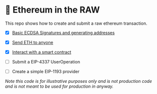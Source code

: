 # 🥩 Ethereum in the RAW 

This repo shows how to create and submit a raw ethereum transaction. 

- [x] [Basic ECDSA Signatures and generating addresses](scripts/01-ecdsa.ts)
- [x] [Send ETH to anyone](scripts/02-transaction.ts)
- [x] [Interact with a smart contract](scripts/03-contract.ts)
- [ ] Submit a EIP-4337 UserOperation
- [ ] Create a simple EIP-1193 provider


_Note this code is for illustrative purposes only and is not production code and is not meant to be used for production in anyway._
